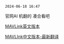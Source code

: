 `2024-06-18 16:47`

官网AI 机翻的 凑合看吧

[MAVLink英文版本](https://github.com/mavlink/mavlink-devguide/blob/master/en/messages/common.md)

[MAVLInk中文版本-最新翻译](https://blog.ynsites.com/post/39)